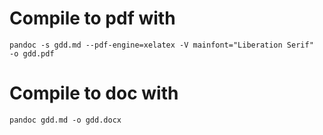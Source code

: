 # Compile to pdf with 
```
pandoc -s gdd.md --pdf-engine=xelatex -V mainfont="Liberation Serif"  -o gdd.pdf
```

# Compile to doc with 

`pandoc gdd.md -o gdd.docx`
